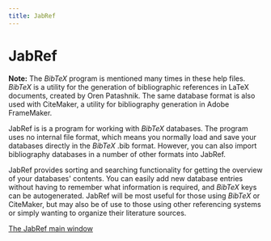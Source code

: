 ```yaml
---
title: JabRef
---
```


# JabRef

**Note:** The *BibTeX* program is mentioned many times in these help files. *BibTeX* is a utility for the generation of bibliographic references in LaTeX documents, created by Oren Patashnik. The same database format is also used with CiteMaker, a utility for bibliography generation in Adobe FrameMaker.

JabRef is is a program for working with *BibTeX* databases. The program uses no internal file format, which means you normally load and save your databases directly in the *BibTeX* .bib format. However, you can also import bibliography databases in a number of other formats into JabRef.

JabRef provides sorting and searching functionality for getting the overview of your databases' contents. You can easily add new database entries without having to remember what information is required, and *BibTeX* keys can be autogenerated. JabRef will be most useful for those using *BibTeX* or CiteMaker, but may also be of use to those using other referencing systems or simply wanting to organize their literature sources.

[The JabRef main window](BaseFrameHelp)
